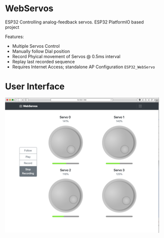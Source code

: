 # WebServos
ESP32 Controlling analog-feedback servos.
ESP32 PlatformIO based project

Features:
* Multiple Servos Control
* Manually follow Dial position
* Record Phyical movement of Servos @ 0.5ms interval
* Replay last recorded sequence
* Requires Internet Access; standalone AP Configuration `ESP32_WebServo`

# User Interface
![ScreenShot](./UI.png)

